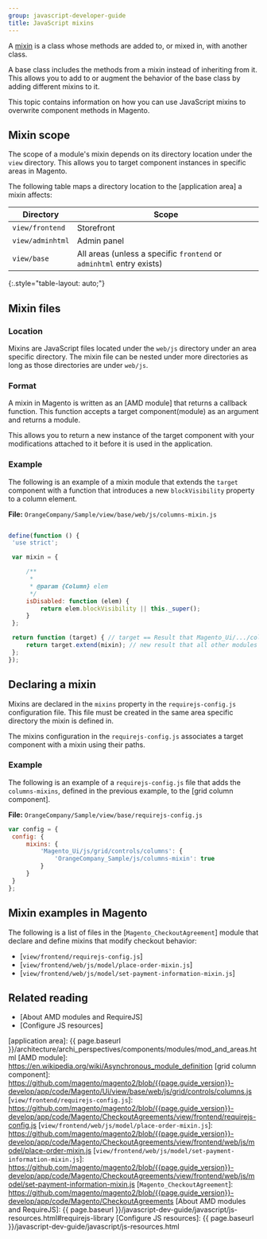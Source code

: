 ```yaml
---
group: javascript-developer-guide
title: JavaScript mixins
---
```


A [mixin] is a class whose methods are added to, or mixed in, with another class.

A base class includes the methods from a mixin instead of inheriting from it.
This allows you to add to or augment the behavior of the base class by adding different mixins to it.

This topic contains information on how you can use JavaScript mixins to overwrite component methods in Magento.

## Mixin scope

The scope of a module's mixin depends on its directory location under the `view` directory.
This allows you to target component instances in specific areas in Magento.

The following table maps a directory location to the [application area] a mixin affects:

| Directory        | Scope                                                                |
| ---------------- | -------------------------------------------------------------------- |
| `view/frontend`  | Storefront                                                           |
| `view/adminhtml` | Admin panel                                                          |
| `view/base`      | All areas (unless a specific `frontend` or `adminhtml` entry exists) |
{:.style="table-layout: auto;"}

## Mixin files

### Location

Mixins are JavaScript files located under the `web/js` directory under an area specific directory. 
The mixin file can be nested under more directories as long as those directories are under `web/js`.

### Format

A mixin in Magento is written as an [AMD module] that returns a callback function.
This function accepts a target component(module) as an argument and returns a module.

This allows you to return a new instance of the target component with your modifications attached to it before it is used in the application.

### Example

The following is an example of a mixin module that extends the `target` component with a function that introduces a new `blockVisibility` property to a column element.

**File:** `OrangeCompany/Sample/view/base/web/js/columns-mixin.js`

``` javascript

define(function () {
 'use strict';

 var mixin = {

     /**
      *
      * @param {Column} elem
      */
     isDisabled: function (elem) {
         return elem.blockVisibility || this._super();
     }
 };

 return function (target) { // target == Result that Magento_Ui/.../columns returns.
     return target.extend(mixin); // new result that all other modules receive
 };
});

```

## Declaring a mixin

Mixins are declared in the `mixins` property in the `requirejs-config.js` configuration file.
This file must be created in the same area specific directory the mixin is defined in.

The mixins configuration in the `requirejs-config.js` associates a target component with a mixin using their paths.

### Example

The following is an example of a `requirejs-config.js` file that adds the `columns-mixins`, defined in the previous example, to the [grid column component].

**File:** `OrangeCompany/Sample/view/base/requirejs-config.js`

``` javascript
var config = {
 config: {
     mixins: {
         'Magento_Ui/js/grid/controls/columns': {
             'OrangeCompany_Sample/js/columns-mixin': true
         }
     }
 }
};
```

## Mixin examples in Magento

The following is a list of files in the [`Magento_CheckoutAgreement`] module that declare and define mixins that modify checkout behavior:

* [`view/frontend/requirejs-config.js`]
* [`view/frontend/web/js/model/place-order-mixin.js`]
* [`view/frontend/web/js/model/set-payment-information-mixin.js`]

## Related reading

* [About AMD modules and RequireJS]
* [Configure JS resources]

[mixin]: https://en.wikipedia.org/wiki/Mixin
[application area]: {{ page.baseurl }}/architecture/archi_perspectives/components/modules/mod_and_areas.html
[AMD module]: https://en.wikipedia.org/wiki/Asynchronous_module_definition
[grid column component]: https://github.com/magento/magento2/blob/{{page.guide_version}}-develop/app/code/Magento/Ui/view/base/web/js/grid/controls/columns.js
[`view/frontend/requirejs-config.js`]: https://github.com/magento/magento2/blob/{{page.guide_version}}-develop/app/code/Magento/CheckoutAgreements/view/frontend/requirejs-config.js
[`view/frontend/web/js/model/place-order-mixin.js`]: https://github.com/magento/magento2/blob/{{page.guide_version}}-develop/app/code/Magento/CheckoutAgreements/view/frontend/web/js/model/place-order-mixin.js
[`view/frontend/web/js/model/set-payment-information-mixin.js`]: https://github.com/magento/magento2/blob/{{page.guide_version}}-develop/app/code/Magento/CheckoutAgreements/view/frontend/web/js/model/set-payment-information-mixin.js
[`Magento_CheckoutAgreement`]: https://github.com/magento/magento2/blob/{{page.guide_version}}-develop/app/code/Magento/CheckoutAgreements
[About AMD modules and RequireJS]: {{ page.baseurl }}/javascript-dev-guide/javascript/js-resources.html#requirejs-library
[Configure JS resources]: {{ page.baseurl }}/javascript-dev-guide/javascript/js-resources.html
